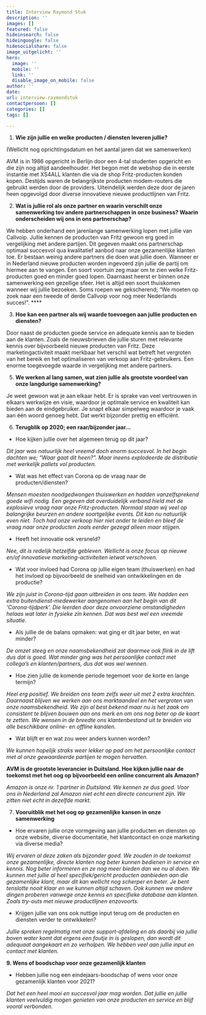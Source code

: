 ```yaml
---
title: Interview Raymond Stuk
description: ''
images: []
featured: false
hideinsearch: false
hideingoogle: false
hidesocialshare: false
image_uitgelicht: ''
hero:
  image: ''
  mobile: ''
  link: ''
  disable_image_on_mobile: false
author: ''
date: 
url: interview-raymondstuk
contactpersoon: []
categories: []
tags: []

---
```


1. **Wie zijn jullie en welke producten / diensten leveren jullie?**

(Wellicht nog oprichtingsdatum en het aantal jaren dat we samenwerken)

AVM is in 1986 opgericht in Berlijn door een 4-tal studenten opgericht en die zijn nog altijd aandeelhouder. Het begon met de webshop die in eerste instantie met XS4ALL klanten die via de shop Fritz-producten konden kopen. Destijds waren de belangrijkste producten modem-routers die gebruikt werden door de providers. Uiteindelijk werden deze door de jaren heen opgevolgd door diverse innovatieve nieuwe productlijnen van Fritz.

2. **Wat is jullie rol als onze partner en waarin verschilt onze samenwerking tov andere partnerschappen in onze business? Waarin onderscheiden wij ons in ons partnerschap?**

We hebben onderhand een jarenlange samenwerking lopen met jullie van Callvoip. Jullie kennen de producten van Fritz gewoon erg goed in vergelijking met andere partijen. Dit gegeven maakt ons partnerschap optimaal succesvol qua kwalitatief aanbod naar onze gezamenlijke klanten toe. Er bestaan weinig andere partners die doen wat jullie doen. Wanneer er in Nederland nieuwe producten worden ingevoerd zijn jullie de partij om hiermee aan te vangen. Een soort voortuin zeg maar om te zien welke Fritz-producten goed en minder goed lopen. Daarnaast heerst er binnen onze samenwerking een gezellige sfeer. Het is altijd een soort thuiskomen wanneer wij jullie bezoeken. Soms roepen we gekscherend; “We moeten op zoek naar een tweede of derde Callvoip voor nog meer Nederlands succes!”. ****

3. **Hoe kan een partner als wij waarde toevoegen aan jullie producten en diensten?**

Door naast de producten goede service en adequate kennis aan te bieden aan de klanten. Zoals de nieuwsbrieven die jullie sturen met relevante kennis over bijvoorbeeld nieuwe producten van Fritz. Deze marketingactiviteit maakt merkbaar het verschil wat betreft het vergroten van het bereik en het optimaliseren van verkoop aan Fritz-gebruikers. Een enorme toegevoegde waarde in vergelijking met andere partners.

5. **We werken al lang samen, wat zien jullie als grootste voordeel van onze langdurige samenwerking?**

Je weet gewoon wat je aan elkaar hebt. Er is sprake van veel vertrouwen in elkaars werkwijze en visie, waardoor je optimale service en kwaliteit kan bieden aan de eindgebruiker. Je snapt elkaar simpelweg waardoor je vaak aan één woord genoeg hebt. Dat werkt bijzonder prettig en efficiënt.

6. **Terugblik op 2020; een raar/bijzonder jaar…**

* Hoe kijken jullie over het algemeen terug op dit jaar?

_Dit jaar was natuurlijk heel vreemd doch enorm succesvol. In het begin dachten we; “Waar gaat dit heen?”. Maar ineens explodeerde de distributie met werkelijk pallets vol producten._

* Wat was het effect van Corona op de vraag naar de producten/diensten?

_Mensen moesten noodgedwongen thuiswerken en hadden vanzelfsprekend goede wifi nodig. Een gegeven dat overduidelijk verband hield met de explosieve vraag naar onze Fritz-producten. Normaal staan wij veel op balangrijke beurzen en andere soortgelijke events. Dit kan nu natuurlijk even niet. Toch had onze verkoop hier niet onder te leiden en bleef de vraag naar onze producten zoals eerder gezegd alleen maar stijgen._

* Heeft het innovatie ook versneld?

_Nee, dit is redelijk hetzelfde gebleven. Wellicht is onze focus op nieuwe en/of innovatieve marketing-activiteiten ietwat verschoven._

* Wat voor invloed had Corona op jullie eigen team (thuiswerken) en had het invloed op bijvoorbeeld de snelheid van ontwikkelingen en de productie?

_We zijn juist in Corona-tijd gaan uitbreiden in ons team. We hadden een extra buitendienst-medewerker aangenomen aan het begin van dit ‘Corona-tijdperk’. Die leerden door deze onvoorziene omstandigheden helaas wat later in fysieke zin kennen. Dat was best wel een vreemde situatie._

* Als jullie de de balans opmaken: wat ging er dit jaar beter, en wat minder?

_De omzet steeg en onze naamsbekendheid zat daarmee ook flink in de lift dus dat is goed. Wat minder ging was het persoonlijke contact met collega’s en klanten/partners, dus dat was wel wennen._

* Hoe zien jullie de komende periode tegemoet voor de korte en lange termijn?

_Heel erg positief. We breiden ons team zelfs weer uit met 2 extra krachten. Daarnaast blijven we werken aan ons marktaandeel en het vergroten van onze naamsbekendheid. We zijn al best bekend maar nu is het zaak om consistent te blijven bouwen aan ons merk en om ons nog beter op de kaart te zetten. We wensen in de breedte ons klantenbestand uit te breiden via alle beschikbare online- en offline kanalen._

* Wat blijft er en wat zou weer anders kunnen worden?

_We kunnen hopelijk straks weer lekker op pad om het persoonlijke contact met al onze gewaardeerde partijen te mogen hervatten._

**AVM is de grootste leverancier in Duitsland. Hoe kijken jullie naar de toekomst met het oog op bijvoorbeeld een online concurrent als Amazon?**

_Amazon is onze nr. 1 partner in Duitsland. We kennen ze dus goed. Voor ons in Nederland zal Amazon niet echt een directe concurrent zijn. We zitten niet echt in dezelfde markt._

7. **Vooruitblik met het oog op gezamenlijke kansen in onze samenwerking**

* Hoe ervaren jullie onze vormgeving aan jullie producten en diensten op onze website, diverse documentatie, het klantcontact en onze marketing via diverse media?

_Wij ervaren al deze zaken als bijzonder goed. We zouden in de toekomst onze gezamenlijke, directe klanten nog beter kunnen bedienen in service en kennis. Nog beter informeren en ze nog meer bieden dan we nu al doen. We kunnen met jullie al heel specifiek/gericht producten aanbieden aan die gezamenlijke klant, maar dit kan wellicht nog scherper en beter. Je bent tenslotte nooit klaar en we kunnen altijd schaven. Ook kunnen we andere dingen proberen vanwege onze kennis en specifieke database aan klanten. Zoals try-outs met nieuwe productlijnen enzovoorts._

* Krijgen jullie van ons ook nuttige input terug om de producten en diensten verder te ontwikkelen?

_Jullie spreken regelmatig met onze support-afdeling en als daarbij via jullie boven water komt dat ergens een foutje in is geslopen, dan wordt dit adequaat aangekaart en zo verholpen. We hebben veel aan jullie input en contact met klanten._

**9. Wens of boodschap voor onze gezamenlijk klanten**

* Hebben jullie nog een eindejaars-boodschap of wens voor onze gezamenlijk klanten voor 2021?

_Dat het een heel mooi en succesvol jaar mag worden. Dat jullie en jullie klanten veelvuldig mogen genieten van onze producten en service en blijf vooral verbonden._